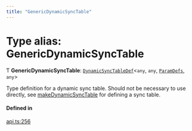 ```yaml
---
title: "GenericDynamicSyncTable"
---
```

# Type alias: GenericDynamicSyncTable

Ƭ **GenericDynamicSyncTable**: [`DynamicSyncTableDef`](../interfaces/DynamicSyncTableDef.md)<`any`, `any`, [`ParamDefs`](ParamDefs.md), `any`\>

Type definition for a dynamic sync table.
Should not be necessary to use directly, see [makeDynamicSyncTable](../functions/makeDynamicSyncTable.md)
for defining a sync table.

#### Defined in

[api.ts:256](https://github.com/coda/packs-sdk/blob/main/api.ts#L256)
